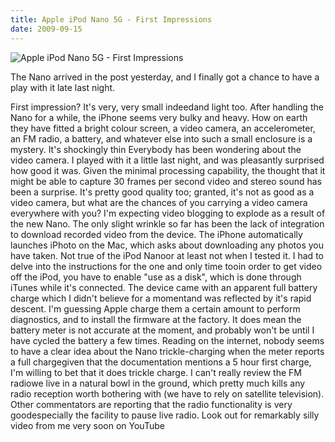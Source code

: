 ```yaml
---
title: Apple iPod Nano 5G - First Impressions
date: 2009-09-15
---
```


![Apple iPod Nano 5G - First Impressions](https://source.unsplash.com/dUPDhdeCN84/1600x900)

The Nano arrived in the post yesterday, and I finally got a chance to have a play with it late last night.

First impression? It's very, very small indeedand light too. After handling the Nano for a while, the iPhone seems very bulky and heavy. How on earth they have fitted a bright colour screen, a video camera, an accelerometer, an FM radio, a battery, and whatever else into such a small enclosure is a mystery. It's shockingly thin Everybody has been wondering about the video camera. I played with it a little last night, and was pleasantly surprised how good it was. Given the minimal processing capability, the thought that it might be able to capture 30 frames per second video and stereo sound has been a surprise. It's pretty good quality too; granted, it's not as good as a video camera, but what are the chances of you carrying a video camera everywhere with you? I'm expecting video blogging to explode as a result of the new Nano. The only slight wrinkle so far has been the lack of integration to download recorded video from the device. The iPhone automatically launches iPhoto on the Mac, which asks about downloading any photos you have taken. Not true of the iPod Nanoor at least not when I tested it. I had to delve into the instructions for the one and only time tooin order to get video off the iPod, you have to enable "use as a disk", which is done through iTunes while it's connected. The device came with an apparent full battery charge which I didn't believe for a momentand was reflected by it's rapid descent. I'm guessing Apple charge them a certain amount to perform diagnostics, and to install the firmware at the factory. It does mean the battery meter is not accurate at the moment, and probably won't be until I have cycled the battery a few times. Reading on the internet, nobody seems to have a clear idea about the Nano trickle-charging when the meter reports a full chargegiven that the documentation mentions a 5 hour first charge, I'm willing to bet that it does trickle charge. I can't really review the FM radiowe live in a natural bowl in the ground, which pretty much kills any radio reception worth bothering with (we have to rely on satellite television). Other commentators are reporting that the radio functionality is very goodespecially the facility to pause live radio. Look out for remarkably silly video from me very soon on YouTube